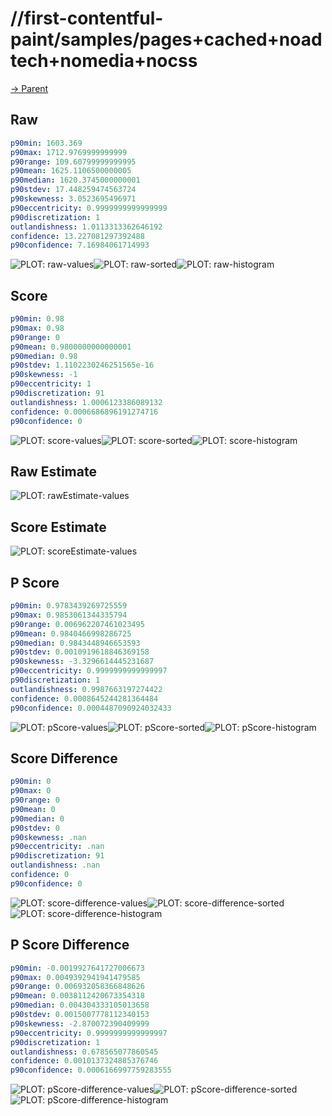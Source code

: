 
# //first-contentful-paint/samples/pages+cached+noadtech+nomedia+nocss

[→ Parent](../..)


## Raw


```yaml
p90min: 1603.369
p90max: 1712.9769999999999
p90range: 109.60799999999995
p90mean: 1625.1106500000005
p90median: 1620.3745000000001
p90stdev: 17.448259474563724
p90skewness: 3.0523695496971
p90eccentricity: 0.9999999999999999
p90discretization: 1
outlandishness: 1.0113313362646192
confidence: 13.227081297392488
p90confidence: 7.16984061714993

```

![PLOT: raw-values](./raw/values.svg)![PLOT: raw-sorted](./raw/sorted.svg)![PLOT: raw-histogram](./raw/histogram.svg)
## Score


```yaml
p90min: 0.98
p90max: 0.98
p90range: 0
p90mean: 0.9800000000000001
p90median: 0.98
p90stdev: 1.1102230246251565e-16
p90skewness: -1
p90eccentricity: 1
p90discretization: 91
outlandishness: 1.0006123386089132
confidence: 0.0006686896191274716
p90confidence: 0

```

![PLOT: score-values](./score/values.svg)![PLOT: score-sorted](./score/sorted.svg)![PLOT: score-histogram](./score/histogram.svg)
## Raw Estimate

![PLOT: rawEstimate-values](./rawEstimate/values.svg)
## Score Estimate

![PLOT: scoreEstimate-values](./scoreEstimate/values.svg)
## P Score


```yaml
p90min: 0.9783439269725559
p90max: 0.9853061344335794
p90range: 0.006962207461023495
p90mean: 0.9840466998286725
p90median: 0.9843448946653593
p90stdev: 0.0010919618846369158
p90skewness: -3.3296614445231687
p90eccentricity: 0.9999999999999997
p90discretization: 1
outlandishness: 0.9987663197274422
confidence: 0.0008645244281364484
p90confidence: 0.0004487090924032433

```

![PLOT: pScore-values](./pScore/values.svg)![PLOT: pScore-sorted](./pScore/sorted.svg)![PLOT: pScore-histogram](./pScore/histogram.svg)
## Score Difference


```yaml
p90min: 0
p90max: 0
p90range: 0
p90mean: 0
p90median: 0
p90stdev: 0
p90skewness: .nan
p90eccentricity: .nan
p90discretization: 91
outlandishness: .nan
confidence: 0
p90confidence: 0

```

![PLOT: score-difference-values](./score-difference/values.svg)![PLOT: score-difference-sorted](./score-difference/sorted.svg)![PLOT: score-difference-histogram](./score-difference/histogram.svg)
## P Score Difference


```yaml
p90min: -0.0019927641727006673
p90max: 0.0049392941941479585
p90range: 0.006932058366848626
p90mean: 0.0038112420673354318
p90median: 0.004304333105013658
p90stdev: 0.0015007778112340153
p90skewness: -2.870072390409999
p90eccentricity: 0.9999999999999997
p90discretization: 1
outlandishness: 0.678565077860545
confidence: 0.0010137324885376746
p90confidence: 0.0006166997759283555

```

![PLOT: pScore-difference-values](./pScore-difference/values.svg)![PLOT: pScore-difference-sorted](./pScore-difference/sorted.svg)![PLOT: pScore-difference-histogram](./pScore-difference/histogram.svg)